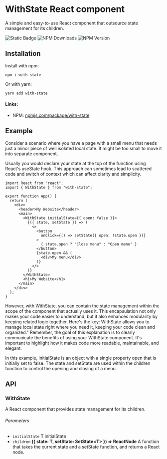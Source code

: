 # WithState React component

A simple and easy-to-use React component that outsource state management for its children.

![Static Badge](https://img.shields.io/badge/coverage-100%25-success)
![NPM Downloads](https://img.shields.io/npm/d18m/with-state)
![NPM Version](https://img.shields.io/npm/v/with-state)

## Installation

Install with npm:

```shell
npm i with-state
```

Or with yarn:

```shell
yarn add with-state
```

#### Links:
* NPM: [npmjs.com/package/with-state](https://www.npmjs.com/package/with-state)

## Example

Consider a scenario where you have a page with a small menu that needs just a minor piece of well isolated local state.
It might be too small to move it into separate component.

Usually you would declare your state at the top of the function using React's useState
hook. This approach can sometimes lead to scattered code and switch 
of context which can affect clarity and simplicity.

```tsx
import React from "react";
import { WithState } from "with-state";

export function App() {
  return (
    <div>
      <header>My Website</header>
      <main>
        <WithState initialState={{ open: false }}>
          {({ state, setState }) => (
            <>
              <button
                onClick={() => setState({ open: !state.open })}
              >
                { state.open ? "Close menu" : "Open menu" }
              </button>
              {state.open && (
                <div>My menu</div>
              )}
            </>
          )}
        </WithState>
        <h1>My Website</h1>
      </main>
    </div>
  );
}
```

However, with WithState, you can contain the state management within the scope of the component that actually uses it. This encapsulation not only makes your code easier to understand, but it also enhances modularity by keeping related logic together.
Here's the key: WithState allows you to manage local state right where you need it, keeping your code clean and organized."
Remember, the goal of this explanation is to clearly communicate the benefits of using your WithState component. It's important to highlight how it makes code more readable, maintainable, and elegant.


In this example, initialState is an object with a single property open that is initially set to false.
The state and setState are used within the children function to control the opening and closing of a menu.

## API

### WithState

A React component that provides state management for its children.

###### Parameters

*   `initialState` **T** initialState
*   `children` **({ state: T, setState: SetState\<T> }) => ReactNode** A function that takes the current state and a setState function, and returns a React node.
